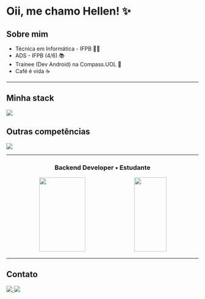 # Oii, me chamo Hellen! ✨

## ️Sobre mim
- Técnica em Informática - IFPB 👩‍💻
- ADS - IFPB (4/6) 📚
- Trainee (Dev Android) na Compass.UOL 🧡
- Café é vida ☕️

---

## Minha stack

<img src="https://skillicons.dev/icons?i=python,spring,flutter,git,github,postgres&theme=dark"/>


## Outras competências

<img src="https://skillicons.dev/icons?i=html,css,js,bootstrap,linux,godot,aws&theme=dark"/>

---

<div align="center">
  <h3>Backend Developer • Estudante</h3>

  <img width="49%" height="195px" src="https://github-readme-stats.vercel.app/api?username=hellenilda&show_icons=true&count_private=true&title_color=ff7abd&icon_color=cf448a&text_color=c9d1d9&bg_color=0d1117&border_color=fff0" /> 
  
<img width="41%" height="195px" src="https://github-readme-stats.vercel.app/api/top-langs/?username=hellenilda&layout=compact&title_color=ff7abd&text_color=fff&bg_color=0d1117&border_color=fff0" />
</div>

---

## Contato
<div id="redesSociais"> 
  <a href="https://www.linkedin.com/in/hellenilda/" target="_blank">
    <img src="https://img.shields.io/badge/-LinkedIn-%230077B5?style=for-the-badge&logo=linkedin&logoColor=white" target="_blank">
  </a>
  <a href="mailto:hellen95limaaraujo@gmail.com" target="_blank">
    <img src="https://img.shields.io/badge/-Gmail-red?style=for-the-badge&logo=linkedin&logoColor=white" target="_blank">
  </a>
</div>
